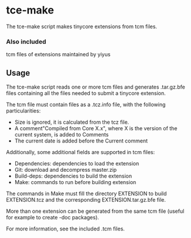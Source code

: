 # tce-make
The tce-make script makes tinycore extensions from tcm files.

### Also included
tcm files of extensions maintained by yiyus

## Usage
The tce-make script reads one or more tcm files and generates .tar.gz.bfe
files containing all the files needed to submit a tinycore extension.

The tcm file must contain files as a .tcz.info file, with the following
particularities:

- Size is ignored, it is calculated from the tcz file.
- A comment"Compiled from Core X.x", where X is the version of the
  current system, is added to Comments
- The current date is added before the Current comment

Additionally, some additional fields are supported in tcm files:

- Dependencies: dependencies to load the extension
- Git: download and decompress master.zip
- Build-deps: dependencies to build the extension
- Make: commands to run before building extension

The commands in Make must fill the directory EXTENSION to build
EXTENSION.tcz and the corresponding EXTENSION.tar.gz.bfe file.

More than one extension can be generated from the same tcm file (useful
for example to create -doc packages).

For more information, see the included .tcm files.
